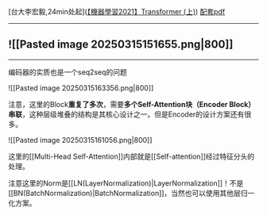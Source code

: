 [台大李宏毅,24min处起]([【機器學習2021】Transformer (上)](https://www.youtube.com/watch?v=n9TlOhRjYoc))
[配套pdf](https://www.youtube.com/redirect?event=video_description&redir_token=QUFFLUhqbktFNW9aSUxPR2NBYmpnV2ZfZWdnc2FvMXpYd3xBQ3Jtc0tsVl82QkIxVU1OVFA2TGcxNFVwOUs3eVdpZS1McXotS0VHWi1zeUpQTTJFNDhETGsyNjgySzF2a01vXzgzTFBXVXdZUHRLM3djYzF5TVVONTBQTTV5eWRSOVJzNzRwY015N0VWVVZIVWxteVR4QjZFSQ&q=https%3A%2F%2Fspeech.ee.ntu.edu.tw%2F%7Ehylee%2Fml%2Fml2021-course-data%2Fseq2seq_v9.pdf&v=n9TlOhRjYoc)

---


![[Pasted image 20250315151655.png|800]]
---

---
编码器的实质也是一个seq2seq的问题

![[Pasted image 20250315163356.png|800]]

注意，这里的Block**重复了多次**，需要**多个Self-Attention块（Encoder Block）串联**，这种层级堆叠的结构是其核心设计之一。但是Encoder的设计方案还有很多。

![[Pasted image 20250315161056.png|800]]

这里的[[Multi-Head Self-Attention]]内部就是[[Self-attention]]经过特征分头的处理。

注意这里的Norm是[[LN(LayerNormalization)|LayerNormalization]]！不是[[BN(BatchNormalization)|BatchNormalization]]，当然也可以使用其他层归一化方案。

